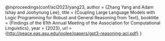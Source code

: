 @inproceedings{conf/acl2023/yang23,
  author    = {Zhang Yang and
               Adam Ishay and
               Joohynung Lee},
  title     = {Coupling Large Language Models with Logic Programming for Robust and General Reasoning from Text},
  booktitle   = {Findings of the 61th Annual Meeting of the Association for Computational Linguistics},
  year      = {2023},
  url       = {http://peace.eas.asu.edu/joolee/papers/gpt3-reasoning-acl.pdf}
}
